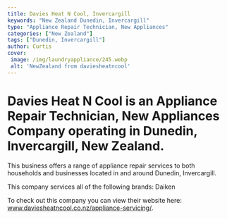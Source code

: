 ```yaml
---
title: Davies Heat N Cool, Invercargill
keywords: "New Zealand Dunedin, Invercargill"
type: "Appliance Repair Technician, New Appliances"
categories: ["New Zealand"]
tags: ["Dunedin, Invercargill"]
author: Curtis
cover:
 image: /img/laundryappliance/245.webp
 alt: 'NewZealand from daviesheatncool'
---
```


# Davies Heat N Cool is an Appliance Repair Technician, New Appliances Company operating in Dunedin, Invercargill, New Zealand.

This business offers a range of appliance repair services to both households and businesses located in and around Dunedin, Invercargill.

This company services all of the following brands: Daiken

To check out this company you can view their website here: www.daviesheatncool.co.nz/appliance-servicing/.
